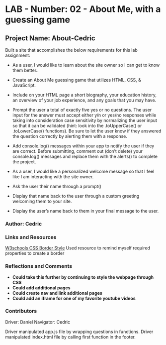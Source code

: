 # LAB - Number: 02 - About Me, with a guessing game

## Project Name: About-Cedric

Built a site that accomplishes the below requirements for this lab assignment:

- As a user, I would like to learn about the site owner so I can get to know them better..

- Create an About Me guessing game that utilizes HTML, CSS, & JavaScript.

- Include on your HTML page a short biography, your education history, an overview of your job experience, and any goals that you may have.

- Prompt the user a total of exactly five yes or no questions. The user input for the answer must accept either y/n or yes/no responses while taking into consideration case sensitivity by normalizing the user input so that it can be validated (hint: look into the .toUpperCase() or .toLowerCase() functions). Be sure to let the user know if they answered the question correctly by alerting them with a response.

- Add console.log() messages within your app to notify the user if they are correct. Before submitting, comment out (don’t delete) your console.log() messages and replace them with the alerts() to complete the project.

- As a user, I would like a personalized welcome message so that I feel like I am interacting with the site owner.

- Ask the user their name through a prompt()

- Display that name back to the user through a custom greeting welcoming them to your site.

- Display the user’s name back to them in your final message to the user.

### Author: Cedric

### Links and Resources
[W3schools CSS Border Style](https://www.w3schools.com/css/css_border.asp)
Used resource to remind myself required properties to create a border


### Reflections and Comments

- **Could take this further by continuing to style the webpage through CSS**
- **Could add additional pages**
- **Could create nav and link additional pages**
- **Could add an iframe for one of my favorite youtube videos**

### Contributors  
Driver: Daniel 
Navigator: Cedric 

Driver manipulated app.js file by wrapping questions in functions.
Driver manipulated index.html file by calling first function in the footer. 
